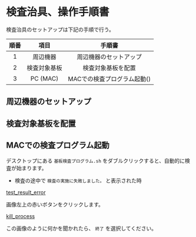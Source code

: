 # 検査治具、操作手順書

検査治具のセットアップは下記の手順で行う。

| 順番 | 項目 | 手順書 |
| :---: | :---: | :---: |
| 1 | 周辺機器 | 周辺機器のセットアップ |
| 2 | 検査対象基板 | 検査対象基板を配置 |
| 3 | PC (MAC) | MACでの検査プログラム起動() |


## 周辺機器のセットアップ


## 検査対象基板を配置


## MACでの検査プログラム起動

デスクトップにある `基板検査プログラム.sh` をダブルクリックすると、自動的に検査が始まります。


* 検査の途中で `検査の実施に失敗しました。` と表示された時

[test_result_error](./console/docs/test_result_error.png)

画像左上の赤いボタンをクリックします。

[kill_process](./console/docs/kill_process.png)

この画像のように何かを聞かれたら、 `終了` を選択してください。
